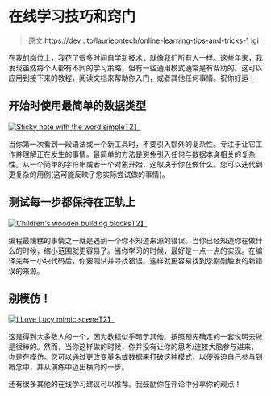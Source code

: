 # 在线学习技巧和窍门

> 原文:[https://dev . to/laurieontech/online-learning-tips-and-tricks-1 lgi](https://dev.to/laurieontech/online-learning-tips-and-tricks-1lgi)

在我的岗位上，我花了很多时间自学新技术，就像我们所有人一样。这些年来，我发现虽然每个人都有不同的学习策略，但有一些通用模式通常是有帮助的。这可以应用到接下来的教程，阅读文档来帮助你入门，或者其他任何事情。祝你好运！

## [](#use-the-simplest-type-of-data-at-the-start)开始时使用最简单的数据类型

[![Sticky note with the word simple](../Images/5025e9db242b7ed67ee0a6ea9fe7ec1e.png)T2】](https://res.cloudinary.com/practicaldev/image/fetch/s--x9nqVFR7--/c_limit%2Cf_auto%2Cfl_progressive%2Cq_auto%2Cw_880/https://blog.tcea.org/wp-content/uploads/2018/04/simple.jpg)

当你第一次看到一段语法或一个新工具时，不要引入额外的复杂性。专注于让它工作并理解正在发生的事情。最简单的方法是避免引入任何与数据本身相关的复杂性。从一个简单的字符串或者一个对象开始，这取决于你在做什么。您可以迭代到更复杂的用例(这可能反映了您实际尝试做的事情)。

## [](#test-at-every-step-to-stay-on-track)测试每一步都保持在正轨上

[![Children's wooden building blocks](../Images/ba7221cb1b16bb08f656af42a189de46.png)T2】](https://res.cloudinary.com/practicaldev/image/fetch/s--5iNUPBP5--/c_limit%2Cf_auto%2Cfl_progressive%2Cq_auto%2Cw_880/https://www.getfilecloud.com/blog/wp-content/uploads/2014/01/building-blocks.jpg)

编程最糟糕的事情之一就是遇到一个你不知道来源的错误。当你已经知道你在做什么的时候，缩小范围就更容易了。当你学习的时候，最好是一点一点的实现。在编译完每一小块代码后，你要测试并寻找错误。这样就更容易找到您刚刚触发的新错误的来源。

## [](#dont-mimic)别模仿！

[![I Love Lucy mimic scene](../Images/daa2960e1054dcd0dc217ff4d18a3346.png)T2】](https://res.cloudinary.com/practicaldev/image/fetch/s--Lsp2d95w--/c_limit%2Cf_auto%2Cfl_progressive%2Cq_auto%2Cw_880/https://i.pinimg.com/originals/71/0d/2c/710d2c41e5f79bc8e25c6e4d09ef8897.jpg)

这是得到大多数人的一个，因为教程似乎暗示其他。按照预先确定的一套说明去做是很棒的。然而，当你这样做的时候，你并没有让你的思考/连接大脑参与进来，你是在模仿。您可以通过更改变量名或数据来打破这种模式，以便强迫自己参与到概念中，并从演练中迈出横向的一步。

还有很多其他的在线学习建议可以推荐。我鼓励你在评论中分享你的观点！
